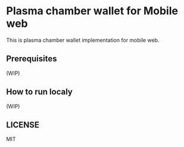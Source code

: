 # Plasma chamber wallet for Mobile web
This is plasma chamber wallet implementation for mobile web.

## Prerequisites
(WIP)

## How to run localy
(WIP)

## LICENSE
MIT